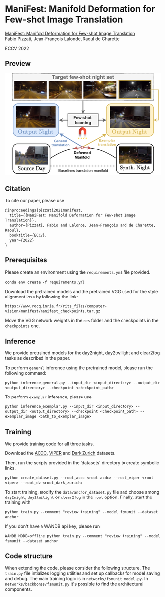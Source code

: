 # ManiFest: Manifold Deformation for Few-shot Image Translation

[ManiFest: Manifold Deformation for Few-shot Image Translation](https://arxiv.org/abs/2111.13681)  
Fabio Pizzati, Jean-François Lalonde, Raoul de Charette  

ECCV 2022

## Preview

![teaser](teaser.png)

## Citation
To cite our paper, please use
```
@inproceedings{pizzati2021manifest,
  title={{ManiFest: Manifold Deformation for Few-shot Image Translation}},
  author={Pizzati, Fabio and Lalonde, Jean-François and de Charette, Raoul},
  booktitle={ECCV},
  year={2022}
}
```

## Prerequisites
Please create an environment using the `requirements.yml` file provided.

```conda env create -f requirements.yml```

Download the pretrained models and the pretrained VGG used for the style alignment loss by following the link:

```
https://www.rocq.inria.fr/rits_files/computer-vision/manifest/manifest_checkpoints.tar.gz
```

Move the VGG network weights in the `res` folder and the checkpoints in the `checkpoints` one.

## Inference 
We provide pretrained models for the day2night, day2twilight and clear2fog tasks as described in the paper.

To perform `general` inference using the pretrained model, please run the following command:

```
python inference_general.py --input_dir <input_directory> --output_dir <output_directory> --checkpoint <checkpoint_path>
```

To perform `exemplar` inference, please use

```
python inference_exemplar.py --input_dir <input_directory> --output_dir <output_directory> --checkpoint <checkpoint_path> --exemplar_image <path_to_exemplar_image>
```

## Training

We provide training code for all three tasks. 

Download the [ACDC](https://acdc.vision.ee.ethz.ch/), 
[VIPER](https://playing-for-benchmarks.org/) and 
[Dark Zurich](https://www.trace.ethz.ch/publications/2019/GCMA_UIoU/) datasets.

Then, run the scripts provided in the `datasets' directory to create symbolic links.

```
python create_dataset.py --root_acdc <root acdc> --root_viper <root viper> --root_dz <root_dark_zurich>
```

To start training, modify the `data/anchor_dataset.py` file and choose among `day2night`, `day2twilight`
or `clear2fog` in the `root` option. Finally, start the training with

```
python train.py --comment "review training" --model fsmunit --dataset anchor
```

If you don't have a WANDB api key, please run

```
WANDB_MODE=offline python train.py --comment "review training" --model fsmunit --dataset anchor
```

## Code structure
When extending the code, please consider the following structure. The `train.py` file intializes logging utilities and set up callbacks for model saving and debug. The main training logic 
is in `networks/fsmunit_model.py`. In `networks/backbones/fsmunit.py` it's possible to find the architectural components.
